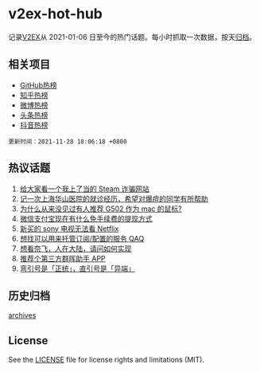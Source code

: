# v2ex-hot-hub

 记录[V2EX](https://www.v2ex.com/)从 2021-01-06 日至今的热门话题。每小时抓取一次数据，按天[归档](archives)。
 
 ## 相关项目

- [GitHub热榜](https://github.com/lonnyzhang423/github-hot-hub)
- [知乎热榜](https://github.com/lonnyzhang423/zhihu-hot-hub)
- [微博热榜](https://github.com/lonnyzhang423/weibo-hot-hub)
- [头条热榜](https://github.com/lonnyzhang423/toutiao-hot-hub)
- [抖音热榜](https://github.com/lonnyzhang423/douyin-hot-hub)


 `更新时间：2021-11-28 18:06:18 +0800`

## 热议话题

1. [给大家看一个我上了当的 Steam 诈骗网站](https://www.v2ex.com/t/818457)
1. [记一次上海华山医院的就诊经历，希望对爆痘的同学有所帮助](https://www.v2ex.com/t/818398)
1. [为什么从来没见过有人推荐 G502 作为 mac 的鼠标?](https://www.v2ex.com/t/818418)
1. [微信支付宝现在有什么免手续费的提现方式](https://www.v2ex.com/t/818482)
1. [新买的 sony 电视无法看 Netflix](https://www.v2ex.com/t/818437)
1. [想找可以用来托管订阅/配置的服务 QAQ](https://www.v2ex.com/t/818427)
1. [想看奈飞，人在大陆，请问如何实现](https://www.v2ex.com/t/818532)
1. [推荐个第三方群晖助手 APP](https://www.v2ex.com/t/818445)
1. [弯引号是「正统」，直引号是「异端」](https://www.v2ex.com/t/818465)

## 历史归档

[archives](archives)

## License

See the [LICENSE](LICENSE) file for license rights and limitations (MIT).
